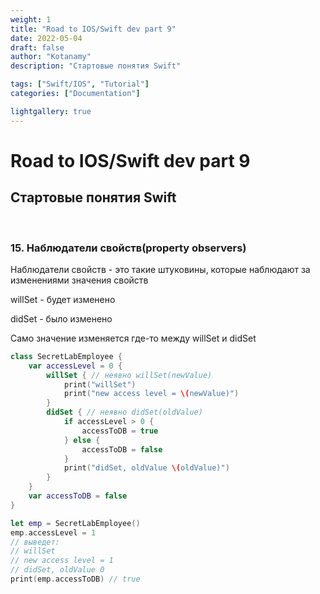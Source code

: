 ```yaml
---
weight: 1
title: "Road to IOS/Swift dev part 9"
date: 2022-05-04
draft: false
author: "Kotanamy"
description: "Стартовые понятия Swift"

tags: ["Swift/IOS", "Tutorial"]
categories: ["Documentation"]

lightgallery: true
---
```


# Road to IOS/Swift dev part 9 
## **Стартовые понятия Swift**

<br>

### 15. Наблюдатели свойств(property observers)

Наблюдатели свойств - это такие штуковины, которые наблюдают за изменениями значения свойств

willSet - будет изменено

didSet - было изменено

Само значение изменяется где-то между willSet и didSet

```Swift
class SecretLabEmployee {
    var accessLevel = 0 {
        willSet { // неявно willSet(newValue)
            print("willSet")
            print("new access level = \(newValue)")
        }
        didSet { // неявно didSet(oldValue) 
            if accessLevel > 0 {
                accessToDB = true
            } else {
                accessToDB = false
            }
            print("didSet, oldValue \(oldValue)")
        }
    }
    var accessToDB = false
}

let emp = SecretLabEmployee()
emp.accessLevel = 1
// выведет:
// willSet
// new access level = 1
// didSet, oldValue 0
print(emp.accessToDB) // true
```